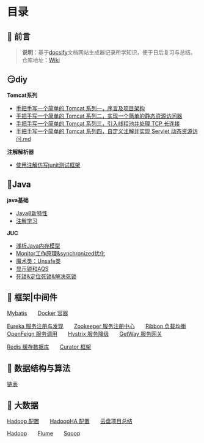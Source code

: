 # 目录

## 📢 前言

> **说明**：基于[docsify](https://docsify.js.org/#/zh-cn/?id=docsify)文档网站生成器记录所学知识，便于日后复习与总结。<br>仓库地址：[Wiki](https://github.com/xuliyaheizi/docsify_wiki)

## 😏diy

**Tomcat系列**

- [手把手写一个简单的 Tomcat 系列一，序言及项目架构](/DIY/DiyTomcat系列一、序言及项目架构.md)
- [手把手写一个简单的 Tomcat 系列二，实现一个简单的静态资源访问器](/DIY/diyTomcat系列二、实现一个简单的静态资源访问器.md)
- [手把手写一个简单的 Tomcat 系列三，引入线程池并处理 TCP 长连接](/DIY/diyTomcat系列三，引入线程池并处理TCP长连接.md)
- [手把手写一个简单的 Tomcat 系列四，自定义注解并实现 Servlet 动态资源访问.md](/DIY/diyTomcat系列四，自定义注解并实现Servlet动态资源访问.md)

**注解解析器**

- [使用注解仿写junit测试框架](/java/注解学习二、使用注解仿写junit测试框架.md)

## 🎯Java

**java基础**

- [Java8新特性](/java/Java8新特性.md)
- [注解学习](/java/注解学习一、Java内置注解及注解书写.md)

**JUC**

- [浅析Java内存模型](/JUC/深入理解Java内存模型.md)
- [Monitor工作原理&synchronized优化](/JUC/Monitor工作原理&synchronized优化.md)
- [魔术类：Unsafe类](/JUC/Unsafe类.md)
- [显示锁和AQS](/JUC/显示锁和AQS.md)
- [死锁&定位死锁&解决死锁](/JUC/死锁&定位死锁&解决死锁.md)

## 🥊 框架|中间件

[Mybatis](/1-Java/11、Mybatis)  [Docker 容器](/2-框架/7、Docker)

[Eureka 服务注册与发现](/2-框架/1、Eureka.md)  [Zookeeper 服务注册中心](/2-框架/2、Zookeeper.md)  [Ribbon 负载均衡](/2-框架/3、Ribbon.md)  [OpenFeign 服务调用](/2-框架/4、OpenFeign.md)  [Hystrix 服务降级](/2-框架/5、Hystrix.md)  [GetWay 服务网关](/2-框架/6、GetWay.md)

[Redis 缓存数据库](/2-框架/8、Redis.md)  [Curator 框架](/2-框架/9、Curator)

## 🍠 数据结构与算法

[链表](/3-数据结构与算法/1、链表)

## 🍖 大数据

[Hadoop 配置](/5-配置/1、Hadoop配置)  [HadoopHA 配置](/5-配置/2、Hadoop高可用配置)  [云盘项目总结](/5-配置/3、云盘项目总结)

[Hadoop](/4-大数据/1、Hadoop)  [Flume](/4-大数据/2、Flume)  [Sqoop](/4-大数据/3、Sqoop)
